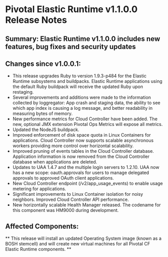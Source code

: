 # Pivotal Elastic Runtime v1.1.0.0 Release Notes

## Summary: Elastic Runtime v1.1.0.0 includes new features, bug fixes and security updates

## Changes since v1.0.0.1:

* This release upgrades Ruby to version 1.9.3-p484 for the Elastic Runtime subsystems and buildpacks.  Elastic Runtime applications using the default Ruby buildpack will receive the updated Ruby upon restaging.
* Several improvements and additions were made to the information collected by loggregator: App crash and staging data, the ability to see which app index is causing a log message, and better readability in measuring bytes of memory.
* New performance metrics for Cloud Controller have been added. The new, optional JMX extension Pivotal Ops Metrics will expose all metrics.  
* Updated the NodeJS buildpack.
* Improved enforcement of disk space quota in Linux Containers for applications.
Cloud Controller now supports scalable asynchronous workers providing more control over horizontal scalability. 
* Improved pruning of events tables in the Cloud Controller database.
Application information is now removed from the Cloud Controller database when applications are deleted.
* Updates to UAA 1.4.7 and the multiple login servers to 1.2.10. UAA now has a new scope: oauth.approvals for users to manage delegated approvals to approved OAuth client applications.
* New Cloud Controller endpoint (/v2/app_usage_events) to enable usage metering for applications. 
* Significant improvements to Linux Container isolation for noisy neighbors.
Improved Cloud Controller API performance.
* New horizontally scalable Health Manager released. The codename for this component was HM9000 during development.

## Affected Components:

** This release will install an updated Operating System image (known as a BOSH stemcell)  and will create new virtual machines for all Pivotal CF Elastic Runtime components. **
